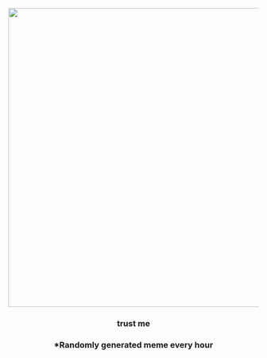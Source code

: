 <p align="center">
        <img src="https://i.redd.it/375o315a84p81.gif" width="600" height="600">
        </p>
        <h3 align="center">trust me</h3>
        <h3 align="center">*Randomly generated meme every hour</h3>
    